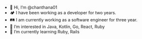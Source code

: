 - 👋 Hi, I’m @chanthana01
- 🏕 I have been working as a developer for two years.
- 🛤 I am currently working as a software engineer for three year.
- 👀 I’m interested in Java, Kotlin, Go, React, Ruby
- 🌱 I’m currently learning Ruby, Rails

<!---
chanthana01/chanthana01 is a ✨ special ✨ repository because its `README.md` (this file) appears on your GitHub profile.
You can click the Preview link to take a look at your changes.
--->
